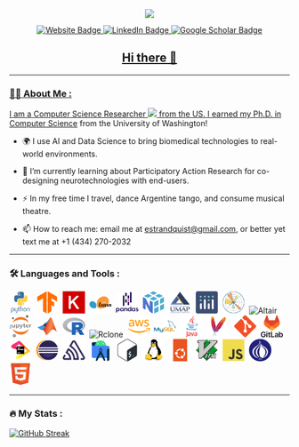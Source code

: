 <div id="header" align="center">
  <img src="https://media1.giphy.com/media/v1.Y2lkPTc5MGI3NjExcWxyaXRnbzZscGpydmVrYjdyb2dlMXh4c2FlMXd4OTRmc3UzYTV2MyZlcD12MV9pbnRlcm5hbF9naWZfYnlfaWQmY3Q9Zw/LMcB8XospGZO8UQq87/giphy.gif" width="250"/>
</div>

<!-- <br>  This adds extra spacing -->
<div style="height: 10px;"></div> <!-- This adds smaller spacing -->


<div id="badges" align="center">

<a href="https://elliestrandquist.com/">
    <img src="https://img.shields.io/badge/elliestrandquist.com-purple?style=for-the-badge" alt="Website Badge" width="150"/>
</a>
  
<a href="https://www.linkedin.com/in/gabrielle-strandquist-phd-0798a8134">
    <img src="https://img.shields.io/badge/LinkedIn-blue?style=for-the-badge&logo=linkedin&logoColor=white" alt="LinkedIn Badge" width="70"/>
  </a>

  <a href="https://scholar.google.com/citations?user=OHoyw8AAAAAJ&hl=en">
    <img src="https://img.shields.io/badge/Google_Scholar-red?style=for-the-badge&logo=google-scholar&logoColor=white" alt="Google Scholar Badge" width="125"/>
</div>

<div align="center">
  <h2>Hi there 👋</h2>
</div>

---

### :woman_technologist: About Me :
I am a Computer Science Researcher <img src="https://media.giphy.com/media/WUlplcMpOCEmTGBtBW/giphy.gif" width="30"> from the US. I earned [my Ph.D. in Computer Science](https://elliestrandquist.com/wp-content/uploads/2024/12/gs_final_Dissertate_2024.pdf) from the University of Washington!
- 🌍 I use AI and Data Science to bring biomedical technologies to real-world environments.

- :seedling: I’m currently learning about Participatory Action Research for co-designing neurotechnologies with end-users.

- :zap: In my free time I travel, dance Argentine tango, and consume musical theatre.

- :mailbox: How to reach me: email me at estrandquist@gmail.com, or better yet text me at +1 (434) 270-2032


---

### :hammer_and_wrench: Languages and Tools :
<div>
<img src="https://github.com/devicons/devicon/blob/master/icons/python/python-original-wordmark.svg" title="Python" alt="Python" width="40" height="40"/>&nbsp;
<img src="https://github.com/devicons/devicon/blob/master/icons/tensorflow/tensorflow-original.svg" title="TensorFlow" alt="TensorFlow" width="40" height="40"/>&nbsp;
<img src="https://github.com/devicons/devicon/blob/master/icons/keras/keras-original.svg" title="Keras"  alt="Keras" width="40" height="40"/>&nbsp;
<img src="https://github.com/devicons/devicon/blob/master/icons/scikitlearn/scikitlearn-original.svg" title="Scikitlearn" alt="Scikitlearn" width="40" height="40"/>&nbsp;
<img src="https://github.com/devicons/devicon/blob/master/icons/pandas/pandas-original-wordmark.svg" title="Pandas" alt="Pandas" width="40" height="40"/>&nbsp;
<img src="https://github.com/devicons/devicon/blob/master/icons/numpy/numpy-original.svg" title="Numpy" alt="Numpy" width="40" height="40"/>&nbsp;
<img src="https://github.com/lmcinnes/umap/blob/master/doc/logo.png" title="UMAP" alt="UMAP" width="40" height="40"/>&nbsp;
<img src="https://github.com/devicons/devicon/blob/master/icons/plotly/plotly-original.svg" title="Plotly" alt="Plotly" width="40" height="40"/>&nbsp;
<img src="https://github.com/devicons/devicon/blob/master/icons/matplotlib/matplotlib-original.svg" title="Matplotlib" alt="Matplotlib" width="40" height="40"/>&nbsp; 
<img src="https://github.com/vega/altair/blob/main/doc/_static/altair-logo-light.png" title="Altair" alt="Altair" width="40" height="40"/>&nbsp;
<img src="https://github.com/devicons/devicon/blob/master/icons/jupyter/jupyter-original-wordmark.svg" title="Jupyter" alt="Jupyter" width="40" height="40"/>&nbsp;
<img src="https://github.com/devicons/devicon/blob/master/icons/matlab/matlab-original.svg" title="Matlab" alt="Matlab" width="40" height="40"/>&nbsp;
<img src="https://github.com/devicons/devicon/blob/master/icons/r/r-original.svg" title="R" alt="R" width="40" height="40"/>&nbsp;
<img src="https://github.com/rclone/rclone/blob/master/graphics/logo/logo_on_dark/logo_on_dark__vertical_color_512px.png" title="Rclone" alt="Rclone" width="50" height="40"/>&nbsp;
<img src="https://github.com/devicons/devicon/blob/master/icons/amazonwebservices/amazonwebservices-plain-wordmark.svg" title="AWS" alt="AWS" width="40" height="40"/>&nbsp;
<img src="https://github.com/devicons/devicon/blob/master/icons/mysql/mysql-original-wordmark.svg" title="MySQL"  alt="MySQL" width="40" height="40"/>&nbsp;  
<img src="https://github.com/devicons/devicon/blob/master/icons/java/java-original-wordmark.svg" title="Java" alt="Java" width="40" height="40"/>&nbsp;
<img src="https://github.com/devicons/devicon/blob/master/icons/maven/maven-original.svg" title="Maven" alt="Maven" width="40" height="40"/>&nbsp;
<img src="https://github.com/devicons/devicon/blob/master/icons/git/git-plain.svg" title="Git" alt="Git" width="40" height="40"/>&nbsp;
<img src="https://github.com/devicons/devicon/blob/master/icons/gitlab/gitlab-original-wordmark.svg" title="GitLab" alt="GitLab" width="40" height="40"/>&nbsp;
<img src="https://github.com/devicons/devicon/blob/master/icons/jetbrains/jetbrains-original.svg" title="jetbrains" alt="jetbrains" width="40" height="40"/>&nbsp;
<img src="https://github.com/devicons/devicon/blob/master/icons/eclipse/eclipse-original.svg"  title="Eclipse" alt="Eclipse" width="40" height="40"/>&nbsp;  
<img src="https://github.com/devicons/devicon/blob/master/icons/sentry/sentry-original.svg" title="Sentry" alt="Sentry" width="40" height="40"/>&nbsp;
<img src="https://github.com/devicons/devicon/blob/master/icons/androidstudio/androidstudio-original.svg" title="AndroidStudio" alt="AndroidStudio" width="40" height="40"/>&nbsp;
<img src="https://github.com/devicons/devicon/blob/master/icons/bash/bash-original.svg" title="Bash" alt="Bash" width="40" height="40"/>&nbsp;
<img src="https://github.com/devicons/devicon/blob/master/icons/linux/linux-original.svg" title="Linux" alt="Linux" width="40" height="40"/>&nbsp;
<img src="https://github.com/devicons/devicon/blob/master/icons/ubuntu/ubuntu-original.svg" title="Ubuntu" alt="Ubuntu" width="40" height="40"/>&nbsp;
<img src="https://github.com/devicons/devicon/blob/master/icons/vim/vim-original.svg" title="Vim" alt="Vim" width="40" height="40"/>&nbsp;
<img src="https://github.com/devicons/devicon/blob/master/icons/javascript/javascript-original.svg" title="JavaScript" alt="JavaScript" width="40" height="40"/>&nbsp;
<img src="https://github.com/devicons/devicon/blob/master/icons/perl/perl-original.svg" title="Perl" alt="Perl" width="40" height="40"/>&nbsp;
<img src="https://github.com/devicons/devicon/blob/master/icons/html5/html5-original.svg" title="Html" **alt="Html" width="40" height="40"/>
</div>


---

### :fire: My Stats :
[![GitHub Streak](http://github-readme-streak-stats.herokuapp.com?user=strandquistg&theme=tokyonight&background=000000)](https://git.io/streak-stats)

<!--
https://media1.giphy.com/media/v1.Y2lkPTc5MGI3NjExcWxyaXRnbzZscGpydmVrYjdyb2dlMXh4c2FlMXd4OTRmc3UzYTV2MyZlcD12MV9pbnRlcm5hbF9naWZfYnlfaWQmY3Q9Zw/LMcB8XospGZO8UQq87/giphy.gif

https://media0.giphy.com/media/v1.Y2lkPTc5MGI3NjExZnk1NHJ1NmFoY2VjMGx5MmF1OXVlbjZkajd6eHY5YWswMGQ4b2dtZyZlcD12MV9pbnRlcm5hbF9naWZfYnlfaWQmY3Q9Zw/L1R1tvI9svkIWwpVYr/giphy.gif

</a>
  <a href="https://elliestrandquist.com/">
    <img src="https://img.shields.io/badge/Website-purple?style=for-the-badge&logo=world&logoColor=white" alt="Website Badge" width="65"/>
</a>

<a href="mailto:estrandquist@gmail.com">
    <img src="https://img.shields.io/badge/Email-black?style=for-the-badge&logo=gmail&logoColor=white" alt="Email Badge" width="70"/>
</a>

<div align="center">
<img src="https://komarev.com/ghpvc/?username=strandquistg&style=flat-square&color=blue" alt="" width="100"/>
</div>

-->

<!--
**strandquistg/strandquistg** is a ✨ _special_ ✨ repository because its `README.md` (this file) appears on your GitHub profile.

Here are some ideas to get you started:

- 🔭 I’m currently working on ...
- 🌱 I’m currently learning ...
- 👯 I’m looking to collaborate on ...
- 🤔 I’m looking for help with ...
- 💬 Ask me about ...
- 📫 How to reach me: ...
- 😄 Pronouns: ...
- ⚡ Fun fact: ...
-->
